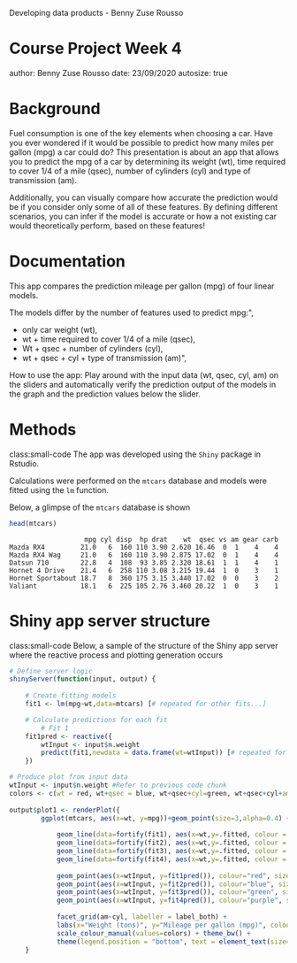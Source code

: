 Developing data products - Benny Zuse Rousso

<style>
.small-code pre code {
  font-size: 1em;
}
</style>

Course Project Week 4
========================================================
author: Benny Zuse Rousso
date: 23/09/2020
autosize: true

Background
========================================================

Fuel consumption is one of the key elements when choosing a car. Have you ever wondered if it would be possible to predict how many miles per gallon (mpg) a car could do? This presentation is about an app that allows you to predict the mpg of a car by determining its weight (wt), time required to cover 1/4 of a mile (qsec), number of cylinders (cyl) and type of transmission (am).

Additionally, you can visually compare how accurate the prediction would be if you consider only some of all of these features. By defining different scenarios, you can infer if the model is accurate or how a not existing car would theoretically perform, based on these features! 


Documentation
========================================================
This app compares the prediction mileage per gallon (mpg) of four linear models.

The models differ by the number of features used to predict mpg:", 
 - only car weight (wt),
 - wt + time required to cover 1/4 of a mile (qsec),
 - Wt + qsec + number of cylinders (cyl),
 - wt + qsec + cyl + type of transmission (am)",
 
How to use the app:
Play around with the input data (wt, qsec, cyl, am) on the sliders  and automatically verify the prediction output of the models in the graph and the prediction values below the slider.


Methods
========================================================
class:small-code
The app was developed using the `Shiny` package in Rstudio.

Calculations were performed on the `mtcars` database and models were fitted using the `lm` function.

Below, a glimpse of the `mtcars` database is shown

```r
head(mtcars)
```

```
                   mpg cyl disp  hp drat    wt  qsec vs am gear carb
Mazda RX4         21.0   6  160 110 3.90 2.620 16.46  0  1    4    4
Mazda RX4 Wag     21.0   6  160 110 3.90 2.875 17.02  0  1    4    4
Datsun 710        22.8   4  108  93 3.85 2.320 18.61  1  1    4    1
Hornet 4 Drive    21.4   6  258 110 3.08 3.215 19.44  1  0    3    1
Hornet Sportabout 18.7   8  360 175 3.15 3.440 17.02  0  0    3    2
Valiant           18.1   6  225 105 2.76 3.460 20.22  1  0    3    1
```

Shiny app server structure
========================================================
class:small-code
Below, a sample of the structure of the Shiny app server where the reactive process and plotting generation occurs


```r
# Define server logic
shinyServer(function(input, output) {
   
    # Create fitting models
    fit1 <- lm(mpg~wt,data=mtcars) [# repeated for other fits...]

    # Calculate predictions for each fit
        # Fit 1
    fit1pred <- reactive({
        wtInput <- input$n.weight
        predict(fit1,newdata = data.frame(wt=wtInput)) [# repeated for other fits...]
    })
```


```r
# Produce plot from input data
wtInput <- input$n.weight #Refer to previous code chunk
colors <- c(wt = red, wt+qsec = blue, wt+qsec+cyl=green, wt+qsec+cyl+am = purple ) # vector with colors for aesthetic
  
output$plot1 <- renderPlot({
        ggplot(mtcars, aes(x=wt, y=mpg))+geom_point(size=3,alpha=0.4) +                   #plotting observed data
            
            geom_line(data=fortify(fit1), aes(x=wt,y=.fitted, colour = "wt"),size=1, alpha = 0.4) +      #fitted models
            geom_line(data=fortify(fit2), aes(x=wt,y=.fitted, colour = "wt+qsec"),size=1, alpha = 0.4) +
            geom_line(data=fortify(fit3), aes(x=wt,y=.fitted, colour = "wt+qsec+cyl"),size=1, alpha = 0.4) +
            geom_line(data=fortify(fit4), aes(x=wt,y=.fitted, colour = "wt+qsec+cyl+am"),size=1, alpha = 0.4) +
            
            geom_point(aes(x=wtInput, y=fit1pred()), colour="red", size = 4,alpha=0.6)+  #plotting points inputted by user       
            geom_point(aes(x=wtInput, y=fit2pred()), colour="blue", size = 4,alpha=0.6)+
            geom_point(aes(x=wtInput, y=fit3pred()), colour="green", size = 4,alpha=0.6)+
            geom_point(aes(x=wtInput, y=fit4pred()), colour="purple", size = 4,alpha=0.6)+
            
            facet_grid(am~cyl, labeller = label_both) +                                 # graph aesthetics
            labs(x="Weight (tons)", y="Mileage per gallon (mpg)", colour = "") +
            scale_colour_manual(values=colors) + theme_bw() + 
            theme(legend.position = "bottom", text = element_text(size=15)) 
    }
```
